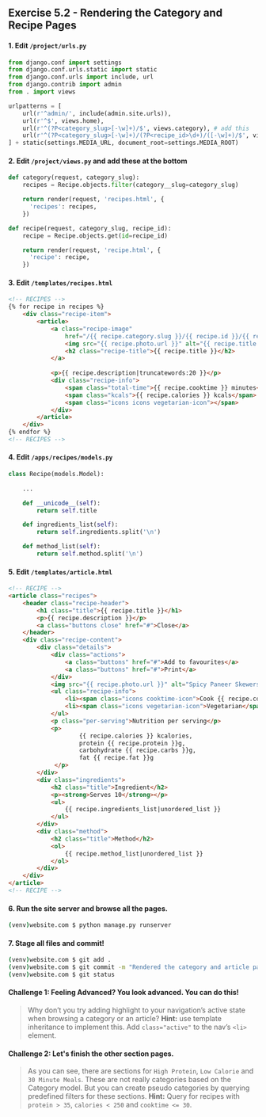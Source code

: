 ## Exercise 5.2 - Rendering the Category and Recipe Pages


#### 1. Edit `/project/urls.py`

```python
from django.conf import settings
from django.conf.urls.static import static
from django.conf.urls import include, url
from django.contrib import admin
from . import views

urlpatterns = [
    url(r'^admin/', include(admin.site.urls)),
    url(r'^$', views.home),
    url(r'^(?P<category_slug>[-\w]+)/$', views.category), # add this
    url(r'^(?P<category_slug>[-\w]+)/(?P<recipe_id>\d+)/([-\w]+)/$', views.recipe), # add this
] + static(settings.MEDIA_URL, document_root=settings.MEDIA_ROOT)
```

#### 2. Edit `/project/views.py` and add these at the bottom

```python
def category(request, category_slug):
    recipes = Recipe.objects.filter(category__slug=category_slug)

    return render(request, 'recipes.html', {
      'recipes': recipes,
    })

def recipe(request, category_slug, recipe_id): 
    recipe = Recipe.objects.get(id=recipe_id)

    return render(request, 'recipe.html', { 
      'recipe': recipe,
    })
```

#### 3. Edit `/templates/recipes.html`

```html
<!-- RECIPES -->
{% for recipe in recipes %}
    <div class="recipe-item">
        <article>
            <a class="recipe-image" 
            	href="/{{ recipe.category.slug }}/{{ recipe.id }}/{{ recipe.slug }}/">
                <img src="{{ recipe.photo.url }}" alt="{{ recipe.title }}">
                <h2 class="recipe-title">{{ recipe.title }}</h2>
            </a>
            
            <p>{{ recipe.description|truncatewords:20 }}</p>
            <div class="recipe-info">
                <span class="total-time">{{ recipe.cooktime }} minutes</span>
                <span class="kcals">{{ recipe.calories }} kcals</span>
                <span class="icons icons vegetarian-icon"></span>
            </div>
        </article>
    </div>
{% endfor %}
<!-- RECIPES -->
```

#### 4. Edit `/apps/recipes/models.py`

```python
class Recipe(models.Model):
	
	...

    def __unicode__(self):
        return self.title

    def ingredients_list(self):
        return self.ingredients.split('\n')

    def method_list(self):
        return self.method.split('\n')
```


#### 5. Edit `/templates/article.html`

```html
<!-- RECIPE -->
<article class="recipes">
    <header class="recipe-header">
        <h1 class="title">{{ recipe.title }}</h1>
        <p>{{ recipe.description }}</p>
        <a class="buttons close" href="#">Close</a>
    </header>
    <div class="recipe-content">
        <div class="details">
            <div class="actions">
                <a class="buttons" href="#">Add to favourites</a>
                <a class="buttons" href="#">Print</a>
            </div>
            <img src="{{ recipe.photo.url }}" alt="Spicy Paneer Skewers">
            <ul class="recipe-info">
                <li><span class="icons cooktime-icon">Cook {{ recipe.cooktime }} mins</span></li>
                <li><span class="icons vegetarian-icon">Vegetarian</span></li>
            </ul>
            <p class="per-serving">Nutrition per serving</p>
            <p>
            		{{ recipe.calories }} kcalories, 
            		protein {{ recipe.protein }}g, 
            		carbohydrate {{ recipe.carbs }}g, 
            		fat {{ recipe.fat }}g
		     </p>
        </div>
        <div class="ingredients">
            <h2 class="title">Ingredient</h2>
            <p><strong>Serves 10</strong></p>
            <ul>
                {{ recipe.ingredients_list|unordered_list }}
            </ul>
        </div>
        <div class="method">
            <h2 class="title">Method</h2>
            <ol>
                {{ recipe.method_list|unordered_list }}
            </ol>
        </div>
    </div>
</article>
<!-- RECIPE -->
```

#### 6. Run the site server and browse all the pages.

```bash
(venv)website.com $ python manage.py runserver
```

#### 7. Stage all files and commit!

```bash
(venv)website.com $ git add .
(venv)website.com $ git commit -m "Rendered the category and article pages"
(venv)website.com $ git status
```

#### Challenge 1: Feeling Advanced? You look advanced. You can do this!
> Why don’t you try adding highlight to your navigation’s active state when browsing a category or an article? **Hint:** use template inheritance to implement this. Add `class="active"` to the nav’s `<li>` element.

#### Challenge 2: Let's finish the other section pages.
> As you can see, there are sections for `High Protein`, `Low Calorie` and `30 Minute Meals`. These are not really categories based on the Category model. But you can create pseudo categories by querying predefined filters for these sections. **Hint:** Query for recipes with `protein > 35`, `calories < 250` and `cooktime <= 30`.